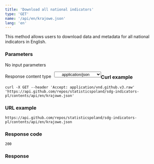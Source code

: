 ```yaml
---
title: 'Download all national indicators'
type: 'GET'
name: '/api/en/krajowe.json'
lang: 'en'
---
```


This method allows users to download data and metadata for all national indicators in English.

### Parameters

<p>No input parameters</p>

<p style='float:left;margin-top: 7px;'>Response content type</p>
<select style='float:left;padding: 0px 15px;width: 155px;margin-left: 10px;text-align-last: center;'>
  <option>application/json</option>
</select>

<div id='exampleKraj'>

<h3 id="przykładowy-curl">Curl example</h3>

<p><code class="highlighter-rouge">curl -X GET --header 'Accept: application/vnd.github.v3.raw' 'https://api.github.com/repos/statisticspoland/sdg-indicators-pl/contents/api/en/krajowe.json'</code></p>

<h3 id="przykładowy-url">URL example</h3>

<p><code class="highlighter-rouge">https://api.github.com/repos/statisticspoland/sdg-indicators-pl/contents/api/en/krajowe.json</code></p>

<h3 id="przykładowy-kod-odpowiedzi">Response code</h3>

<p><code class="highlighter-rouge">200</code></p>

<h3 id="przykładowa-odpowiedź">Response</h3>

<p><code class="highlighter-rouge" id="show-data-kraj-en">
</code></p>

</div>


<script>

$.getJSON('http://sdg.gov.pl/api/en/krajowe.json', function(data) {
    $('#show-data-kraj-en').html(JSON.stringify(data, null, 2));
});

</script>
